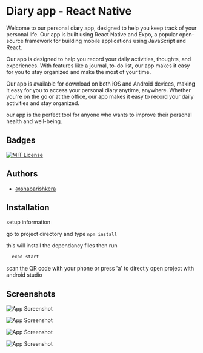 
# Diary app - React Native

Welcome to our personal diary app, designed to help you keep track of your personal life. Our app is built using React Native and Expo, a popular open-source framework for building mobile applications using JavaScript and React.

Our app is designed to help you record your daily activities, thoughts, and experiences. With features like a journal, to-do list, our app makes it easy for you to stay organized and make the most of your time.

Our app is available for download on both iOS and Android devices, making it easy for you to access your personal diary anytime, anywhere. Whether you're on the go or at the office, our app makes it easy to record your daily activities and stay organized.

 our app is the perfect tool for anyone who wants to improve their personal health and well-being.


## Badges

[![MIT License](https://img.shields.io/badge/License-MIT-green.svg)](https://choosealicense.com/licenses/mit/)


## Authors

- [@shabarishkera](https://www.github.com/shabarishkera)


## Installation

setup information
 

go to project directory and type `npm install`

this will  install the dependancy files
then run  

```bash
  expo start
```
  scan the QR code with your phone or press 'a' to directly open project with android studio
## Screenshots

![App Screenshot](https://via.placeholder.com/468x300?text=App+Screenshot+Here)

![App Screenshot](https://via.placeholder.com/468x300?text=App+Screenshot+Here)

![App Screenshot](https://via.placeholder.com/468x300?text=App+Screenshot+Here)

![App Screenshot](https://via.placeholder.com/468x300?text=App+Screenshot+Here)

